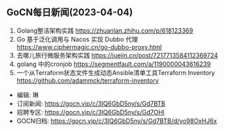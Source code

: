 ## GoCN每日新闻(2023-04-04)
1. Golang整洁架构实践 https://zhuanlan.zhihu.com/p/618123369
2. Go 基于泛化调用与 Nacos 实现 Dubbo 代理 https://www.ciphermagic.cn/go-dubbo-proxy.html
3. 去哪儿旅行微服务架构实践 https://juejin.cn/post/7217713584112369724
4. golang 中的cronjob https://segmentfault.com/a/1190000043616239
5. 一个从Terraform状态文件生成动态Ansible清单工具Terraform Inventory https://github.com/adammck/terraform-inventory

- 编辑: 琳
- 订阅新闻: https://gocn.vip/c/3lQ6GbD5ny/s/Gd7BTB
- 招聘专区: https://gocn.vip/c/3lQ6GbD5ny/s/Gd7OHl
- GOCN归档: https://gocn.vip/c/3lQ6GbD5ny/s/Gd7BTB/d/yo98OxHJ6x

